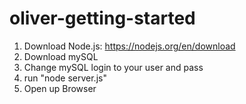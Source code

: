 # oliver-getting-started

1. Download Node.js: https://nodejs.org/en/download
2. Download mySQL
3. Change mySQL login to your user and pass
4. run "node server.js"
5. Open up Browser 